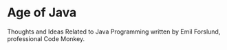 # Age of Java
Thoughts and Ideas Related to Java Programming written by Emil Forslund, professional Code Monkey.
